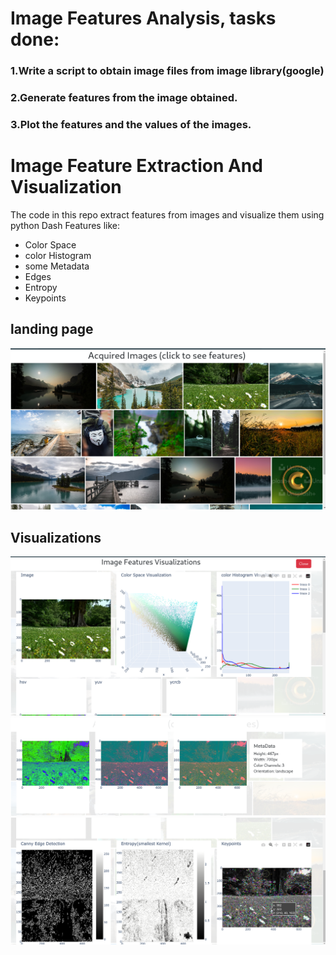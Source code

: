 # Image Features Analysis, tasks done:
### 1.Write a script to obtain image files from image library(google)
### 2.Generate features from the image obtained. 
### 3.Plot the features and the values of the images. 

# Image Feature Extraction And Visualization

The code in this repo extract features from images and visualize them using python Dash
Features like:
* Color Space
* color Histogram
* some Metadata
* Edges
* Entropy
* Keypoints

## landing page

![Landing Page](output_visualizations/a.png?raw=true "Landing Page")

## Visualizations

![Vizz a](output_visualizations/c.png?raw=true "Vizz a")
![Vizz b](output_visualizations/d.png?raw=true "Vizz b")
![Vizz c](output_visualizations/e.png?raw=true "Vizz c")
